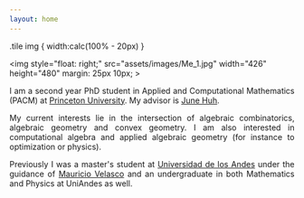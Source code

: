 ```yaml
---
layout: home
---
```


.tile img {
  width:calc(100% - 20px)
}

<img style="float: right;" src="assets/images/Me_1.jpg" width="426" height="480"  margin: 25px 10px; >

<p align="justify"> I am a second year PhD student in Applied and Computational Mathematics (PACM) at <a href="https://www.pacm.princeton.edu">Princeton University</a>. My advisor is <a href="https://web.math.princeton.edu/~huh/">June Huh</a>. 

<p align="justify"> My current interests lie in the intersection of algebraic combinatorics, algebraic geometry and convex geometry. I am also interested in computational algebra and applied algebraic geometry (for instance to optimization or physics). </p>
  
<p align="justify"> Previously I was a master's student at <a href="https://matematicas.uniandes.edu.co">Universidad de los Andes</a> under the guidance of <a href="http://wwwprof.uniandes.edu.co/~mvelasco/Velasco.html">Mauricio Velasco</a> and an undergraduate in both Mathematics and Physics at UniAndes as well. </p>

